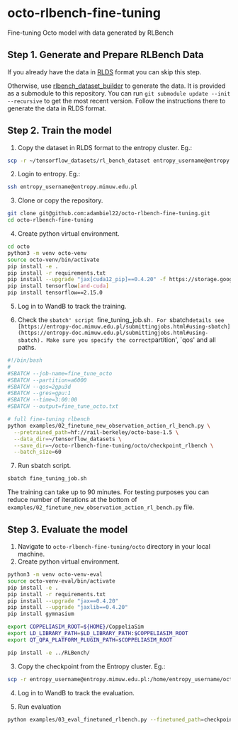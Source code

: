 # octo-rlbench-fine-tuning
Fine-tuning Octo model with data generated by RLBench


## Step 1. Generate and Prepare RLBench Data

If you already have the data in [RLDS](https://research.google/blog/rlds-an-ecosystem-to-generate-share-and-use-datasets-in-reinforcement-learning/) format you can skip this step.

Otherwise, use [rlbench_dataset_builder](https://github.com/mateuszwyszynski/rlbench_dataset_builder) to generate the data.
It is provided as a submodule to this repository.
You can run `git submodule update --init --recursive` to get the most recent version.
Follow the instructions there to generate the data in RLDS format.


## Step 2. Train the model

1. Copy the dataset in RLDS format to the entropy cluster. Eg.:

```bash
scp -r ~/tensorflow_datasets/rl_bench_dataset entropy_username@entropy.mimuw.edu.pl:/home/entropy_username/tensorflow_datasets
```

2. Login to entropy. Eg.:

```bash
ssh entropy_username@entropy.mimuw.edu.pl
```

3. Clone or copy the repository.

```bash
git clone git@github.com:adambiel22/octo-rlbench-fine-tuning.git
cd octo-rlbench-fine-tuning
```

4. Create python virtual environment.

```bash
cd octo
python3 -m venv octo-venv
source octo-venv/bin/activate
pip install -e .
pip install -r requirements.txt
pip install --upgrade "jax[cuda12_pip]==0.4.20" -f https://storage.googleapis.com/jax-releases/jax_cuda_releases.html
pip install tensorflow[and-cuda]
pip install tensorflow==2.15.0
```

5. Log in to WandB to track the training.

6. Check the `sbatch' script `fine_tuning_job.sh`. For `sbatch` details see [https://entropy-doc.mimuw.edu.pl/submittingjobs.html#using-sbatch](https://entropy-doc.mimuw.edu.pl/submittingjobs.html#using-sbatch). Make sure you specify the correct `partition', `qos' and all paths.
```bash
#!/bin/bash
#
#SBATCH --job-name=fine_tune_octo
#SBATCH --partition=a6000
#SBATCH --qos=2gpu3d
#SBATCH --gres=gpu:1
#SBATCH --time=3:00:00
#SBATCH --output=fine_tune_octo.txt

# full fine-tuning rlbench
python examples/02_finetune_new_observation_action_rl_bench.py \
  --pretrained_path=hf://rail-berkeley/octo-base-1.5 \
  --data_dir=~/tensorflow_datasets \
  --save_dir=~/octo-rlbench-fine-tuning/octo/checkpoint_rlbench \
  --batch_size=60
```

7. Run sbatch script.
```bash
sbatch fine_tuning_job.sh
```

The training can take up to 90 minutes. For testing purposes you can reduce number of iterations at the bottom of `examples/02_finetune_new_observation_action_rl_bench.py` file.

## Step 3. Evaluate the model

1. Navigate to `octo-rlbench-fine-tuning/octo` directory in your local machine.
2. Create python virtual environment.
```bash
python3 -m venv octo-venv-eval
source octo-venv-eval/bin/activate
pip install -e .
pip install -r requirements.txt
pip install --upgrade "jax==0.4.20"
pip install --upgrade "jaxlib==0.4.20"
pip install gymnasium

export COPPELIASIM_ROOT=${HOME}/CoppeliaSim
export LD_LIBRARY_PATH=$LD_LIBRARY_PATH:$COPPELIASIM_ROOT
export QT_QPA_PLATFORM_PLUGIN_PATH=$COPPELIASIM_ROOT

pip install -e ../RLBench/
```

3. Copy the checkpoint from the Entropy cluster. Eg.:
```bash
scp -r entropy_username@entropy.mimuw.edu.pl:/home/entropy_username/octo-rlbench-fine-tuning/octo/checkpoint_rlbench .
```

4. Log in to WandB to track the evaluation.

5. Run evaluation
```bash
python examples/03_eval_finetuned_rlbench.py --finetuned_path=checkpoint_rlbench
```
